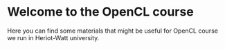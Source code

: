 Welcome to the OpenCL course
============================

Here you can find some materials that might be useful
for OpenCL course we run in Heriot-Watt university.
